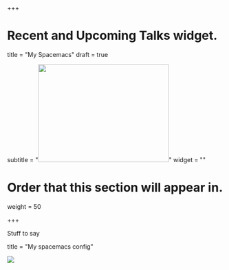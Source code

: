 +++
# Recent and Upcoming Talks widget.

title = "My Spacemacs"
draft = true

subtitle = "<img src='img/portrait.jpg' style='width:304px;height:228px;'>"
widget = ""

# Order that this section will appear in.
weight = 50

+++

Stuff to say

title = "My spacemacs config"

<img src='img/prettify-mode.png'>
